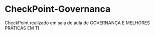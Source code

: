 # CheckPoint-Governanca
CheckPoint realizado em sala de aula de GOVERNANÇA E MELHORES PRÁTICAS EM TI
